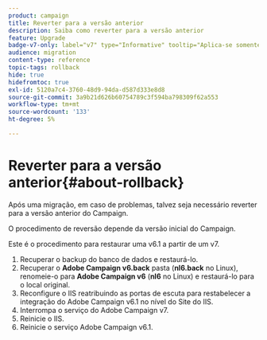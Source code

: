 ```yaml
---
product: campaign
title: Reverter para a versão anterior
description: Saiba como reverter para a versão anterior
feature: Upgrade
badge-v7-only: label="v7" type="Informative" tooltip="Aplica-se somente ao Campaign Classic v7"
audience: migration
content-type: reference
topic-tags: rollback
hide: true
hidefromtoc: true
exl-id: 5120a7c4-3760-48d9-94da-d587d333e8d8
source-git-commit: 3a9b21d626b60754789c3f594ba798309f62a553
workflow-type: tm+mt
source-wordcount: '133'
ht-degree: 5%

---
```


# Reverter para a versão anterior{#about-rollback}



Após uma migração, em caso de problemas, talvez seja necessário reverter para a versão anterior do Campaign.

O procedimento de reversão depende da versão inicial do Campaign.

Este é o procedimento para restaurar uma v6.1 a partir de um v7.

1. Recuperar o backup do banco de dados e restaurá-lo.
1. Recuperar o **Adobe Campaign v6.back** pasta (**nl6.back** no Linux), renomeie-o para **Adobe Campaign v6** (**nl6** no Linux) e restaurá-lo para o local original.
1. Reconfigure o IIS reatribuindo as portas de escuta para restabelecer a integração do Adobe Campaign v6.1 no nível do Site do IIS.
1. Interrompa o serviço do Adobe Campaign v7.
1. Reinicie o IIS.
1. Reinicie o serviço Adobe Campaign v6.1.

<!--
	
## Restore to Campaign v6.02

Here is the procedure to restore a v6.02 from a v7.

1. Recover the backup of the database and restore it.
1. Recover the **Neolane v6.back** folder (**nl6.back** in Linux), rename it to **Neolane v6** (**nl6** in Linux) and restore it to its original location.
1. Re-configure IIS by re-assigning the listen ports to re-establish the integration of Adobe Campaign v6.02 at IIS Website level.
1. Stop the Adobe Campaign v6.1 service.
1. Re-start IIS.
1. Restart the Adobe Campaign v6.02 service.

## Restore to Campaign v5.11

Here is the procedure to restore a v5.11 from a v7.

1. Recover the backup of the database and restore it.
1. Recover the **Neolane v5.back** folder (**nl5.back** in Linux), rename it to **Neolane v5** (**nl5** in Linux) and restore it to its original location.
1. Re-configure IIS by re-assigning the listen ports to re-establish the integration of Neolane v5 at IIS Website level.
1. Stop the Adobe Campaign v7 service.
1. Re-start IIS.
1. Re-start the Adobe Campaign v5 service.

-->